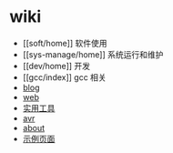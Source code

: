 # wiki

* [[soft/home]] 软件使用
* [[sys-manage/home]] 系统运行和维护
* [[dev/home]] 开发 
* [[gcc/index]] gcc 相关
* [blog](blog/index) 
* [web](web/index) 
* [实用工具](utility/index) 
* [avr](avr/index) 
* [about](about) 
* [示例页面](test/home)